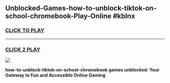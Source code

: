 
## Unblocked-Games-how-to-unblock-tiktok-on-school-chromebook-Play-Online #kblnx
<h3>
<a href="https://news.freeplayer.one?title=how-to-unblock-tiktok-on-school-chromebook&ref=3">CLICK TO PLAY</a></h3>
<hr>

<h3>
<a href="https://news.freeplayer.one?title=how-to-unblock-tiktok-on-school-chromebook&ref=3">CLICK 2 PLAY</a>
  
</h3>

<a href="https://news.freeplayer.one?title=how-to-unblock-tiktok-on-school-chromebook&ref=3"><img src="https://clearcache.store/games.png"></a>


**how-to-unblock-tiktok-on-school-chromebook games unblocked: Your Gateway to Fun and Accessible Online Gaming**

